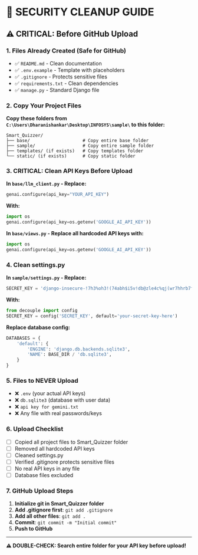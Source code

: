# 🔐 SECURITY CLEANUP GUIDE

## ⚠️ CRITICAL: Before GitHub Upload

### 1. Files Already Created (Safe for GitHub)
- ✅ `README.md` - Clean documentation
- ✅ `.env.example` - Template with placeholders
- ✅ `.gitignore` - Protects sensitive files
- ✅ `requirements.txt` - Clean dependencies
- ✅ `manage.py` - Standard Django file

### 2. Copy Your Project Files
**Copy these folders from `C:\Users\Dharanishankar\Desktop\INFOSYS\sample\` to this folder:**

```
Smart_Quizzer/
├── base/                    # Copy entire base folder
├── sample/                  # Copy entire sample folder
├── templates/ (if exists)   # Copy templates folder
└── static/ (if exists)      # Copy static folder
```

### 3. CRITICAL: Clean API Keys Before Upload

**In `base/llm_client.py` - Replace:**
```python
genai.configure(api_key="YOUR_API_KEY")
```

**With:**
```python
import os
genai.configure(api_key=os.getenv('GOOGLE_AI_API_KEY'))
```

**In `base/views.py` - Replace all hardcoded API keys with:**
```python
import os
genai.configure(api_key=os.getenv('GOOGLE_AI_API_KEY'))
```

### 4. Clean settings.py
**In `sample/settings.py` - Replace:**
```python
SECRET_KEY = 'django-insecure-!7h3%oh3!(74abh$i5v!db@zle4c%qj(wr7hhrb7f+xd86t))4'
```

**With:**
```python
from decouple import config
SECRET_KEY = config('SECRET_KEY', default='your-secret-key-here')
```

**Replace database config:**
```python
DATABASES = {
    'default': {
        'ENGINE': 'django.db.backends.sqlite3',
        'NAME': BASE_DIR / 'db.sqlite3',
    }
}
```

### 5. Files to NEVER Upload
- ❌ `.env` (your actual API keys)
- ❌ `db.sqlite3` (database with user data)
- ❌ `api key for gemini.txt`
- ❌ Any file with real passwords/keys

### 6. Upload Checklist
- [ ] Copied all project files to Smart_Quizzer folder
- [ ] Removed all hardcoded API keys
- [ ] Cleaned settings.py
- [ ] Verified .gitignore protects sensitive files
- [ ] No real API keys in any file
- [ ] Database files excluded

### 7. GitHub Upload Steps
1. **Initialize git in Smart_Quizzer folder**
2. **Add .gitignore first**: `git add .gitignore`
3. **Add all other files**: `git add .`
4. **Commit**: `git commit -m "Initial commit"`
5. **Push to GitHub**

---

**⚠️ DOUBLE-CHECK: Search entire folder for your API key before upload!**
